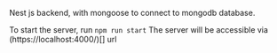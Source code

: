 Nest js backend, with mongoose to connect to mongodb database.

To start the server, run `npm run start`
The server will be accessible via (https://localhost:4000/)[] url